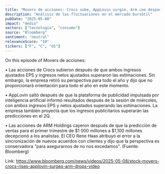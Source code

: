 ```yaml
---
title: "Movers de acciones: Crocs sube, AppLovin surgió, Arm cae después de la predicción decepcionante"
description: "Análisis de las fluctuaciones en el mercado bursátil"
pubDate: "2025-05-08"
impact: "medio"
sectors: ["tecnología", "consumo"]
source: "Bloomberg"
sentiment: "neutral"
relevanceScore: "10"
tickers: ["F", "C", "GS"]
---
```


On this episode of Movers de acciones:

• Las acciones de Crocs subieron después de que ambos ingresos ajustados EPS y ingresos netos ajustados superaron las estimaciones. Sin embargo, la empresa retiró su perspectiva para todo el año y dijo que no proporcionará orientación para todo el año en este momento.

• AppLovin saltó después de que la plataforma de publicidad impulsada por inteligencia artificial informó resultados después de la sesión de miércoles, con ambos ingresos EPS y netos ajustados superando las estimaciones. La empresa también proyecta que los ingresos publicitarios superarán las predicciones en el 2Q.

• Las acciones de ARM Holdings cayeron después de que la predicción de ventas para el primer trimestre de $1 000 millones a $1,100 millones decepcionó a los analistas. El CEO Rene Haas atribuyó el error a la sincronización de nuevos acuerdos con clientes y dijo que la perspectiva es conservadora "para asegurarnos de no nos excedamos". (Fuente: Bloomberg)

Link: https://www.bloomberg.com/news/videos/2025-05-08/stock-movers-crocs-rises-applovin-surges-arm-drops-video